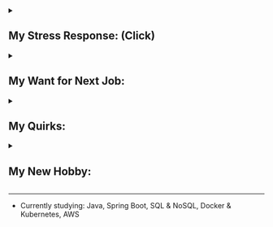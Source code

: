 
<details>
<summary><h2>My Stress Response:  (Click)</h2></summary>

The fawn response was recently added to the better-known fight, flight, & freeze responses. Australia has adopted the 4-F model [(Infographic_1)](https://drive.google.com/file/d/12sHj0vrb2jOfzkrxC2eArEfjoHh4Z-Mo/view?usp=sharing). This response primarily uses active listening to quickly identify wants of others to de-escalate conflicts and feel safe, so a healthy level of fawning behaviors can come in handy when helping others understand one another’s differing views<sup>[[#1]](https://www.jeremydetolly.com/blog/e017#:~:text=Healthy%20characteristics%20can,people%2Dpleasing%20doormat)</sup><sup>[[#2]](https://www.cmcrossroads.com/article/how-deal-overly-agreeable-people#:~:text=we%20discussed%20the,take%20a%20stand)</sup><sup>[[#3]](https://woventraumatherapy.com/blog/the-4-trauma-responses#:~:text=If%20you%20utilize%20the%20fawn%20response%2C%20it%20might%20mean%20that%20one%20of%20your%20relational%20strengths%20is%20conflict%20resolution.%20This%20can%20be%20a%20strength%20and%20it%20can%20also%20be%20important%20to%20advocate%20for%20and%20have%20your%20needs%20met)</sup>. (*Click **[#]** for the source*)

> *There is a fine line between genuine care for others and self-abandonment. One way this can manifest is through a mechanism known as "fawning". Instead of fighting, fleeing, or freezing, a person with the fawn response will be **extra** friendly when feeling uncomfortable or threatened<sup>[[#]](https://www.haileymagee.com/blog/2023/8/21/3-tools-for-fawning#:~:text=Instead%20of%20fighting%2C%20fleeing%2C%20or%20freezing%2C%20a%20person%20with%20the%20fawn%20response%20will%C2%A0please%2C%20accommodate%2C%20or%20be%20extra%20friendly%20when%20feeling%20uncomfortable%20or%20threatened.)</sup>. Fawning is characterized by prioritizing people above all else by doing whatever one can do to diffuse conflict<sup>[[#]](https://www.mindbodygreen.com/articles/fight-flight-freeze-fawn-trauma-responses#:~:text=At%20its%20core,thoroughly%20with%20others)</sup>. The individual consistently prioritizes the needs and desires of others over his own and uses people-pleasing to the degree that he loses his identity entirely by disconnecting from his own emotions, sensations, and needs<sup>[[#]](https://www.psychologytoday.com/us/blog/emotional-sobriety/202303/what-is-the-fawning-trauma-response#:~:text=The%20fawn%20response%20involves%20people%2Dpleasing%20to%20the%20degree%20that%20an%20individual%20disconnects%20from%20their%20own%20emotions%2C%20sensations%2C%20and%20needs)</sup>.*

<h3>Fawning can look like: (Depending on context)</h3>

* Fighting very hard for something, then acting like never wanted it after hearing 'No' to avoid conflict <b>escalation</b><sup>[[#]](https://www.morethanquirky.com.au/fawning-the-danger-of-people-pleasing/#:~:text=As%20fawning%20is,you%20say%20no)</sup>.
* Proactive about addressing conflicts to <b>prevent issues getting bigger</b> to maintain the positive open communication environment. Dislikes unresolved interpersonal conflicts & tension in the air. Feel obligated to fix or help others from their problems<sup>[[#]](https://psych2go.net/6-signs-youre-abandoning-yourself-for-others/#:~:text=people%20who%20struggle%20with%20fawning%20often%20feel%20obligated%20to%20fix%20or%20rescue%20people%20from%20their%20problems%2C%20resulting%20in%20an%20excessive%20amount%20of%20commitments)</sup>.
* At the first sign of conflict <b>escalation</b>, the first instinct is to "appease" or calm the angry person<sup>[[#]](https://www.charliehealth.com/post/is-fawning-a-trauma-response-what-you-need-to-know#:~:text=At%20the%20first%20sign%20of%20conflict%2C%20your%20first%20instinct%20is%20to%20%E2%80%9Cappease%E2%80%9D%20the%20angry%20person)</sup>.
* Overly agreeable. Even taking unjustified & not at fault blames<sup>[[#]](https://www.psychologytoday.com/us/blog/modern-dating/202206/unlearning-blame-taking#:~:text=Blame%2Dtaking%20is,avoid%20further%20conflict)</sup> to calm the situation. Feeling responsible for things that go wrong, and respond in ways to pacify others.<sup>[[#]](https://www.counsellinginperth.com.au/signs-fawning-trauma-response/#:~:text=You%20take%20things%20on%20board%20that%20are%20not%20your%20fault%20to%20calm%20the%20situation%2C%20feeling%20responsible%20for%20things%20that%20go%20wrong%2C%20and%20respond%20in%20ways%20to%20pacify%20others.%20You%20can%20feel%20overly%20apologetic%20to%20avoid%20getting%20in%20trouble.)</sup>. Taking blame or responsibility for the emotional reactions, behaviors, and actions of others<sup>[[#]](https://www.carmeltherapy.com/fawn#:~:text=Taking%20responsibility%20or%20blame%20for%20the%20emotional%20reactions%2C%20behaviors%2C%20and%20actions%20of%20others)</sup>.
* Overly cooperative & no strong opinion. Expressing preferences, but always compromising. Making decisions most often based on others’ preferences to avoid unnecessary conflicts<sup>[[#]](https://www.springsourcecenter.com/the-fawn-response-to-trauma/#:~:text=Appearing%20overly%20cooperative,on%20others%E2%80%99%20preferences)</sup>.
* Primarily involves de-escalating conflicts without asserting power or controlling others' behaviors. Also encompasses de-escalating other people's conflicts, even if not involved personally to feel safe<sup>[[#]](https://www.verywellmind.com/fawning-fear-response-7377238#toc-examples-of-fawning:~:text=Becoming%20involved%20in%20conflict%20in%20an%20attempt%20to%20de%2Descalate%2C%20even%20if%20you%20are%20not%20involved%20in%20the%20situation)</sup>.
* Respond to criticism with praise, admiration, or apology<sup>[[#]](https://www.morethanquirky.com.au/fawning-the-danger-of-people-pleasing/#:~:text=Respond%20to%20criticism%20with%20apology%2C%20praise%2C%20or%20admiration)</sup>.
* Hard to stand up for myself, but easily stand up for others<sup>[[#]](https://www.wikihow.life/Fawn-Response#:~:text=You%20find%20it,making%20it%20right)</sup>.
* Smiling or using humor in a conflict while discussing uncomfortable or painful topic<sup>[[#]](https://www.choosingtherapy.com/fawning/#:~:text=Smiling%20or%20laughing%20while%20discussing%20a%20painful%20experience)</sup>.
* Panic-fulled apology or friendliness to avoid conflict **escalation**. [(Infographic_2)](/resources/infographics/FawnStuck.jpg)
* Unhealthy level of tolerance or justification of others' behaviors just to keep the peace<sup>[[#]](https://www.counsellinginperth.com.au/signs-fawning-trauma-response/#:~:text=You%20can%20put%20up%20with%20behaviour%20you%20do%20not%20like%2C%20just%20to%20keep%20the%20peace%2C%20causing%20you%20to%20tolerate%20the%20things%20you%20don%E2%80%99t%20want)</sup>
* Constantly doing things at the expense of your own mental and physical health. For example, your “friend” wants you to organize her party. You don’t want to do it. You have a cold and are feeling down. But, you still go out of your way to arrange the party<sup>[[#]](https://www.londontraumatherapy.com/what-is-a-fawning-trauma-response/#:~:text=Constantly%20doing%20things%20at%20the%20expense%20of%20your%20own%20mental%20and%20physical%20health.%C2%A0For%20example%2C%20your%20%E2%80%9Cfriend%E2%80%9D%20wants%20you%20to%20organize%20her%20party.%20You%20don%E2%80%99t%20want%20to%20do%20it.%20You%20have%20a%20cold%20and%20are%20feeling%20down.%20But%2C%20you%20still%20go%20out%20of%20your%20way%20to%20arrange%20the%20party)</sup>.

<h3>Fawning characteristics:</h3>

> “Fawn types seek safety by merging with the wishes, needs, and demands of others."<br>
> <i>Pete Walker, Psychotherapist</i>

* Fawning requires becoming hyper-attuned to others' needs and expectations<sup>[[#]](https://wellinmindtherapy.co.uk/blog/f/beyond-people-pleasing-understanding-the-fawn-trauma-response#:~:text=When%20faced%20with%20unpredictable%20or%20dangerous%20environments%2C%20individuals%20adapt%20by%20becoming%20hyper%2Dattuned%20to%20others%27%20needs%20and%20expectations.)</sup>. It heavily relies on adaptability and emotional intelligence to act as a social chameleon by behaving in a way to fit in or saying what others want to hear<sup>[[#]](https://drannakress.com/fawn-trauma-response/#:~:text=2.%20You%E2%80%99re%20a,solutions%20to%20problems.)</sup>. The autonomic nervous system hijacks to abandon inner feelings & wants to change behaviors to **avoid further conflict escalation**<sup>[[#]](https://www.monakirstein.com/fawn-response/#:~:text=Picture%20a%20scenario,at%20all%20costs)</sup>. It is rooted from unconscious belief that mirroring perceived expectations of others will satisfy others and minimize their aggression.

* It is doing just about anything to 'keep the peace', even if that means abandoning self-identity by denying one's own instincts, feelings, and wants<sup>[[#]](https://www.pacesconnection.com/blog/the-trauma-response-of-fawning-aka-people-pleasing-part-one#:~:text=As%20someone%20with,most%20basic%20level)</sup>. In other words, it is about always prioritizing the safety of the environment and harmony of interpersonal relationships over one's well-being, resolving conflicts at the cost of inner self, feeling need to be extremely cautious to not cause any trouble, and holding oneself accountable when causing inconvenience to others.

* This trait might sound like a passive personality for suppressing own wants, but it is not defined by passivity. It is about going out of one's way to actively make connections with others by prioritizing their wants and putting others first<sup>[[#]](https://newdirectionspgh.com/counseling-blog/what-is-a-fawn-response/#:~:text=People%20exhibiting%20the%20fawn%20trauma%20response%20often%20go%20out%20of%20their%20way%20to%20please%20others%2C%20instinctively%20prioritizing%20others%E2%80%99%20needs%20over%20their%20own)</sup>. Fawning behaviors can look very active especially when helping others<sup>[[#]](https://www.psychologytoday.com/us/blog/romance-redux/201809/9-things-everyone-should-understand-about-echoists#:~:text=Echoists%20aren%E2%80%99t%20defined,ability%20to%20share)</sup> or encouraging others to open up and share their struggles<sup>[[#]](https://www.healthline.com/health/mental-health/echoism#potential-causes:~:text=This%20trait%20is,seen%20with%20codependency)</sup>. Just like the fight response mechanism which expresses a stress in a violent or passive aggressive manner, the fawn response can expresse a stress or fear in extra prosocial or socially engaging behaviors<sup>[[#]](https://www.londontraumatherapy.com/what-is-a-fawning-trauma-response/#:~:text=Recognizing%20when%20someone%20is%20fawning%20can%20be%20difficult%20because%20the%20person%20will%20often%20be%20socially%20engaged.%20Instead%20of%20expressing%20the%20common%20survival%20responses%20like%20being%20aloof%2C%20crying%2C%20shouting%2C%20or%20being%20angry%2C%20a%20person%20might%20be%20smiling%2C%20talking%2C%20and%20laughing%20with%20others)</sup>, so it is easy for others to think the fawn fear response as just being helpful or considerate<sup>[[#]](https://www.verywellmind.com/fawning-fear-response-7377238#:~:text=It%20can%20be%20difficult%20to%20address%20fawning%20responses%20because%20many%20nervous%20systems%20find%20them%20helpful.%20For%20example%2C%20a%20child%20who%20is%20fawning%20in%20school%20is%20often%20labeled%20as%20%E2%80%9Chelpful%2C%E2%80%9D%20%E2%80%9Cconsiderate%2C%E2%80%9D%20or%20%E2%80%9Ca%20delight%20to%20have%20in%20class.%E2%80%9D%20Teachers%20might%20not%20even%20realize%20they%20are%20reinforcing%20a%20fear%20response)</sup>.

* After attempting the fight, flight, & freeze responses, a child may develop the fawn response in an attempt to bring some normalcy and stability to an unsafe violent environment with high interpersonal conflicts<sup>[[#]](https://www.choosingtherapy.com/fawning/#:~:text=Fawning%20typically%20develops%20as%20a%20response,some%20normalcy%20in%20a%20violent%20environment)</sup>. Unfortunately, the conflict de-escalation skills that were used to handle and tolerate the high conflict environment also make the child to become a narcissist magnet<sup>[[#]](https://www.mindbodygreen.com/articles/the-fight-flight-freeze-fawn-trauma-responses#:~:text=The%20problem%20with%20fawning%20is%20that%20we%27re%20cast%20into%20the%20role%20of%20Echo%E2%80%94the%20nymph%20in%20Greek%20mythology%E2%80%94and%20she%20inevitably%20attracts%20Narcissus.%20As%20an%20echoist%2C%20you%27re%20delicious%20bait%20for%20toxic%20personality%20types)</sup> and attract highly narcissistic people repeatedly<sup>[[#]](https://www.psychologytoday.com/intl/blog/understanding-ptsd/202208/does-childhood-trauma-make-us-attract-narcissists#:~:text=Sadly%2C%20because%20they%20were%20primed%20in%20childhood%20to%20become%20people%2Dpleasers%20or%20to%20fawn%20their%20way%20through%20life%2C%20many%20adults%20who%20have%20experienced%20profound%20childhood%20trauma%20are%20at%20an%20increased%20risk%20for%20attracting%20narcissistic%20partners%20who%20negatively%20reinforce%20their%20childhood%20pain)</sup>, which again reinforces the fawn response.

*Learn more about my personality by reading about common behaviors of the [fawn response](https://definingwellness.com/resources/fawn-trauma/#:~:text=%E2%80%A2%C2%A0Self%2Dabandonment%3A%20The%20victim,compliant%20to%20avoid%20conflict) (also known as [echoism](https://www.healthline.com/health/mental-health/echoism#signs:~:text=high%20levels%20of,have%20high%20empathy)) as I find 90% of the behaviors you can read online resonate with me.*

**My history of:**

* [Receiving feedback](https://gist.github.com/hanjustin/49592b8a77eea475ff1b2bba09dbd124#file-criticisms-reaction-history-md)
* [Giving feedback](https://gist.github.com/hanjustin/46476b1ea1fd16158c2df50b28b98802#file-giving-feedback-to-others-md)

</details>

<details>
<summary><h2>My Want for Next Job:</h2></summary>

> Although fawning behaviors are generally socially rewarded for making others feel at ease<sup>[[#]](https://www.nicabm.com/program/please-appease/#:~:text=a%20pattern%20of,it%20gets%20rewarded)</sup>, if you struggle with the fawn response, it is important to work on developing assertiveness skills to prioritize your own needs for healthier & more balanced connections with others<sup>[[#]](https://www.sabinorecovery.com/what-is-fawn-trauma-response/#:~:text=If%20you%20struggle%20with%20the%20fawn%20response%2C%20it%20is%20important%20to%20work%20on%20developing%20assertiveness%20skills%20and%20learning%20to%20prioritize%20your%20own%20needs%20while%20still%20maintaining%20healthy%20connections%20with%20others)</sup>. Practice being disagreeable<sup>[[#]](https://www.wellandgood.com/what-is-echoism/#:~:text=Practice%20being%20disagreeable,for%20and%20regarded.%E2%80%9D)</sup> and building healthy relationships<sup>[[#]](https://psychcentral.com/health/fawn-response#:~:text=Build%20healthy%20relationships,such%20as%20PTSD)</sup>

I want to join a team with a strong engineering culture where team members value self-accountability & growth-mindset to see an error as a learning opportunity to exercise self-retrospection, practice root cause analysis skills, or improve the engineering process for future prevention.

Self-advocacy is my Achilles' heel as I struggle to assert my boundaries firmly and stand up for myself<sup>[[#]](https://www.haileymagee.com/blog/2023/8/21/3-tools-for-fawning#:~:text=Someone%20acts%20inappropriately,in%20the%20moment)</sup>. I don't stay quiet though as I like having discussions to resolve conflicts since I see conflicts as challenging puzzles to solve, but I struggle to stand my ground after stating my preferences. As healthy interpersonal conflicts and challenges are crucial to unlearn fawning behaviors<sup>[[#1]](https://www.betterup.com/blog/fawn-response#:~:text=Fixing%20a%20fawn,from%20fawn%20response)</sup><sup>[[#2]](https://innerbalanceaz.com/blog/what-is-the-fawning-trauma-response#:~:text=Set%20boundaries%E2%80%94Setting,or%20delegating%20tasks)</sup>, I want to leverage the collaborative environment as my psychological safe space where I can practice disagreeing, sticking to my preferences, advocating my wants, and setting my boundaries assertively. I have to practice prioritizing myself as I learned my physical health issues are from my internal stress caused by me constantly prioritizing others' wants over my own *([Somatization](https://www.choosingtherapy.com/somatization/#:~:text=Somatization%20is%20when%20emotional%20pain%20or%20psychological%20distress%20manifests%20in%20the%20body%20as%20physical%20pain%20or%20symptoms): emotional distress manifests in the body as physical symptoms)*.
</details>

<details>
<summary><h2>My Quirks:</h2></summary>

> Fawners' biggest fears are burdening others and being the center of attention.<sup>[[#1]](https://www.perpetuaneo.com/echoism/#:~:text=central%20to%20being%20an%20echoist%20is%20a%20fear%20of%20seeming%20narcissistic.%20They%20fear%20being%20the%20center%20of%20attention%20or%20a%20burden%20to%20others)</sup><sup>[[#2]](https://www.huffpost.com/entry/are-you-an-echoist-without-even-realizing_l_64514a58e4b0a36ba6c3dc86#:~:text=CRAIG%20MALKIN%2C%20PH.D.%2C%20LECTURER%20AT%20HARVARD%20MEDICAL%20SCHOOL%20AND%20AUTHOR%20OF%20%E2%80%9CRETHINKING%20NARCISSISM)</sup>. Just as narcissists seek attention, recognition, and validation from others, fawners try to stay away from the spotlight as much as possible<sup>[[#1]](https://www.wellandgood.com/what-is-echoism/#:~:text=You%20prefer%20being,others%2C%E2%80%9D%20she%20says)</sup><sup>[[#2]](https://www.learning-mind.com/what-is-echoism-signs/#:~:text=Just%20as%20narcissists%20strive%20for%20the%20spotlight%20and%20all%20the%20attention%2C%20the%20echoist%20tries%20to%20stay%20away%20from%20the%20spotlight%20as%20much%20as%20possible.)</sup><sup>[[#3]](https://mentalhealthpeak.com/understanding-echoism-opposite-of-narcissist/#:~:text=Echoism%2C%20a%20term%20gaining%20recognition%20in%20psychology%2C%20describes%20people%20who%20often%20put%20others%27%20needs%20above%20their%20own%20to%20the%20point%20of%20self%2Dneglect.%20Unlike%20narcissists%2C%20who%20crave%20attention%20and%20admiration%2C%20echoists%20shy%20away%20from%20praise%2C%20often%20feeling%20uncomfortable%20with%20the%20spotlight%20on%20themselves)</sup><sup>[[#4]](https://unabashedemotions.com/what-is-echoism/#:~:text=Echoists%20often%20feel%20uneasy%20when%20placed%20in%20situations%20where%20they%20become%20the%20focus%20of%20attention.%20Whether%20it%E2%80%99s%20a%20celebration%20or%20acknowledgment%2C%20being%20in%20the%20spotlight%20triggers%20discomfort%20and%20anxiety)</sup>. They fear being treated special, so they tend to live in the shadow by holding the spotlight to help others shine<sup>[[#]](https://theawarenesscentre.com/echoist/#:~:text=A%20fear%20of%20being%20special%2C%20or%20of%20standing%20out%20in%20any%20way%20(so%2C%20the%20opposite%20of%20narcissism).%20If%20the%20narcissist%20is%20in%20the%20spotlight%2C%20then%20you%E2%80%99re%20in%20the%20shadow%2C%20or%20holding%20the%20spotlight%20so%20it%20shines%20more%20brightly%20on%20the%20narcissist)</sup>.

I have **VERY SEVERE** interview anxiety to the point where I have interview-only awkward behaviors. Based on my past interviews, I need an icebreaker for interviews. Probably the highest chance for my normal vibe to show up in the interview will be for us to start with your 1 minute introduction. The more I get to know you, the less my anxiety seems to get.

I have mastered [the gray rock method](https://bayareacbtcenter.com/gray-rock-method/) to stay calm to diffuse conflicts even when getting yelled in my face<sup>[[#]](https://www.counselling-directory.org.uk/articles/echoism-the-silent-condition-in-narcissistic-relationships#:~:text=experiencing%20some%20pleasure%2C%20comfort%2C%20or%20familiarity%20in%20suffering%20at%20the%20hands%20of%20a%20narcissist)</sup>, but I can't control my interview behaviors as my interview anxiety is totally out of my control. I claim I'm not showing the best version of myself in interviews but rather showing the worst version of myself. I think the nature of interviews causes some quirky characteristics of the fawn response to come out, notably:

- Acting differently or strangely to distant strangers I'm not yet emotionally invested in<sup>[[#]](https://thehealingnest.co.uk/blog/the-fawn-trauma-response-are-you-a-people-pleaser/#:~:text=had%20no%20way%20of%20controlling%20my%20own%20emotions%20or%20even%20understanding%20them%2C%20so%20would%20over%2Dshare%2C%20often%20to%20complete%20strangers.%20This%20trait%20inevitably%20either%20pushed%20people%20away)</sup>. I behave very differently depending on whether I'm interacting with strangers or people I know. My people pleasing mode gets turned on around people I know. I don't have a problem saying 'No' to strangers, but the more I know someone, the harder for me to say 'No'.<br>
When the relationship isn’t critical or doesn't invovle people of importance in my life<sup>[[#]](https://www.therapyden.com/blog/posted-on-people-pleasing-is-a-trauma-response-yup#:~:text=Oversharing%20or%20over%2Dexplaining%20when%20the%20relationship%20isn%E2%80%99t%20critical%20(acquaintances%2C%20strangers))</sup>, I may show very unusual reactions<sup>[[#]](https://southtampacounselor.com/blog/2021/2/5/understanding-fight-flight-freeze-and-the-fawn-trauma-response#:~:text=You%20may%20experience%20unusual%20emotional%20responses%20when%20issues%20do%20not%20involve%20people%20of%20importance%20in%20your%20life)</sup>. Luckily, as far as I can tell, such unusual reactions have only happened in interview settings (maybe interview anxiety is pushing to me to my limit).

- Fear of the (real or imagined) spotlight<sup>[[#]](https://www.perpetuaneo.com/echoism/#:~:text=Echoists%20assiduously%20avoid%20any%20(real%20or%20imagined)%20spotlight)</sup>. Fear of seeming narcissistic in any way<sup>[[#]](https://www.psychologytoday.com/us/blog/romance-redux/201809/9-things-everyone-should-understand-about-echoists#:~:text=fear%20of%20seeming%20narcissistic%20in%20any%20way)</sup>.

- Fear of self advocacy. Fear of asserting my wants to take up space.

- Fear of praise<sup>[[#]](https://unabashedemotions.com/what-is-echoism/#:~:text=struggle%20to%20accept%20compliments%20gracefully%2C%20often%20deflecting%20or%20downplaying%20praise.%20This%20behavior%20reflects%20a%20deeper%20discomfort%20with%20acknowledging%20and%20internalizing%20positive%20feedback%2C%20as%20it%20may%20contradict%20their%20self%2Dperception)</sup>. Struggle to accept compliments gracefully, often deflecting or downplaying praise. For example,
   - Responding to compliments with self-deprecating remarks or humor.
   - Feeling awkward or uneasy when receiving positive feedback.
   - Minimizing personal achievements and attributing success to external factors.

- Fear of attention. A fear of standing out in a group and drawing attention to oneself.<br> i.e. Publicly acknowledging professional accomplishments or public speaking.<br>
**BUT** comfortable with attention while I'm helping others<sup>[[#]](https://www.perpetuaneo.com/echoism/#:~:text=While%20being%20noticed%20is%20OK%2C%20it%E2%80%99s%20only%20within%20the%20context%20of%20what%20they%20are%20doing%20for%20others.%20Focusing%20on%20others%E2%80%99%20problems%20makes%20them%20more%20likable%20and%20lovable.%20It%E2%80%99s%20an%20unconscious%20strategy%20to%20prevent%20rejection%20while%20distracting%20oneself%20from%20one%E2%80%99s%20own%20demands%20and%20worries)</sup>. Actively reject attention to provide attention to others<sup>[[#]](https://www.healthline.com/health/mental-health/echoism#:~:text=people%20who%20tend,the%20spotlight%20themselves)</sup>. It's an unconscious strategy to distract oneself from one's own desires and worries. Much comfortable helping others behind the scenes<sup>[[#]](https://theawarenesscentre.com/echoist/#:~:text=If%20the%20narcissist,your%20own%20needs.)</sup>, serving rather than being served<sup>[[#]](https://theawarenesscentre.com/echoist/#:~:text=Someone%20who%20shuns%20the%20limelight%20and%20far%20prefers%20staying%20in%20the%20shadows%2C%20serving%20rather%20than%20being%20served%3F%20The%20opposite%20polarity%20to%20narcissism%20has%20been%20described%20as%20echoism.%20But%20how%20easy%20is%20it%20to%20spot%20an%20echoist%3F%20Probably%20not%20easy%2C%20if%20they%E2%80%99re%20doing%20their%20best%20to%20avoid%20the%20limelight)</sup>. Get satisfaction and derive sense of self from meeting the needs of people around. Although fawners have convinced themselves that they are doing what they need to by taking care of, or serving others, they are really denying themselves the happiness that a healthy, well-balanced individual should enjoy<sup>[[#]](https://psychcentral.com/blog/you-arent-a-narcissist-but-could-you-be-an-echoist#3:~:text=Although%20an%20echoist%20may%20think%20they%20are%20doing%20what%20they%20need%20to%20by%20taking%20care%20of%2C%20or%20serving%20others%2C%20they%20are%20really%20denying%20themselves%20the%20happiness%20that%20a%20healthy%2C%20well%2Dbalanced%20individual%20should%20enjoy)</sup>. Even when I procrastinate or get stressed, I look for things to help others. I have to be mindful of my continuous cycle of putting others first while ignoring my desires as it can potentially result in a burnout.

- The objective of gray rocking is to make someone lose interest in you by not showing emotional reaction and not disclosing anything<sup>[[#]](https://www.psychologytoday.com/us/blog/toxic-relationships/201911/the-price-and-payoff-gray-rock-strategy#:~:text=objective%20is%20to%20make%20someone%20lose%20interest%20in%20you.%20You%20don%E2%80%99t%20feed%20their%20needs%20for%20drama%20or%20attention.%20You%20don%E2%80%99t%20show%20emotion%2C%20say%20anything%20interesting%2C%20or%20disclose%20any%20personal%20information.%20Nor%20do%20you%20ask%20questions%20or%20participate%20in%20conversations%2C%20except%20for%20brief%20factual%20replies)</sup>. Most characteristics of echoism, fawning, and gray rocking are about not being the main character, but the nature of interview is being the center of attention.

**Other quirks:**

* Fear of burdening others. This fear affects ALL of my actions. This is most noticeable on how easily I ask for help. My actions greatly change whether the help I need is for my own problem or not.
    * For problems involving others or my team, the fear pushes me to ask for help very easily as I will be creating burdens to others for not asking help in a timely manner. I even spend extra time to make my request for help as concise and easily understandable as possible because I don't want to waste anyone's time more than needed as I fear of burdening others.
    * For my own personal problem that doesn't affect anyone else, I have a very hard time asking for help as I fear of burdening others. From this fear, ironically, fawners often end up worrying that they will appear selfish and narcissistic<sup>[[#]](https://issuu.com/happiful/docs/happiful_march_2020/s/10365534#:~:text=will%20grow%20up%20believing%20life%20is%20easier%20when%20they%20take%20up%20as%20little%20space%20as%20possible%20in%20a%20relationship%2C%20and%20will%20rarely%20share%20their%20problems%20because%20they%20fear%20burdening%20others.%20Ironically%2C%20they%20often%20worry%20that%20they%20will%20appear%20selfish%20and%20narcissistic)</sup>. This is something I need to work on.

> Fawners have convinced themselves that no one wants to hear about their problems or be with someone needy<sup>[[#]](https://www.verywellmind.com/understanding-echoism-7566908#toc-how-echoism-impacts-relationships:~:text=Echoism%20is%20a%20traumatic,they%20can%20be%20loved)</sup>. They would rather hop into a freezing lake than disagree<sup>[[#]](https://www.wellandgood.com/what-is-echoism/#:~:text=you%E2%80%99d%20rather%20hop%20into%20a%20freezing%20lake%20than%20disagree%20with%20a%20coworker.%20Or%2C%20you%20hate%20being%20the%20center%20of%20attention%20(others%20singing%2C%20%E2%80%9CHappy%20Birthday%E2%80%9D%20to%20you%20is%20a%20nightmare)%20or%20want%20to%20be%20perceived%20as%20the%20%E2%80%9Ceasygoing%E2%80%9D%20friend%20who%20doesn%E2%80%99t%20have%20needs)</sup> or cut off their own hand than cause someone else a burden or discomfort<sup>[[#]](https://www.yourtango.com/self/other-opposite-narcissism-echoism#:~:text=would%20rather%20cut%20off%20their%20own%20hand%20than%20cause%20someone%20else%20pain%20and%20suffering)</sup>.

</details>

<details>
<summary><h2>My New Hobby:</h2></summary>

* Watch videos about how psychologists interpret & resolve interpersonal conflicts.
* Workout everyday at ${\textbf{\color{purple} Planet Fitness }}$. 💪 <br>
Haven't exercised my whole life, so in my rehab stage. 😛<br>
Fitness coach said: "You are weaker than a 1st grader or someone in his 80s. I've helped many people with weak bodies, but I have not seen a body like this before. It's a miracle how you are still functioning."

<div>
    <img src="/resources/img/Aug_2023.PNG" width="130">
    <img src="/resources/img/Oct_2023.PNG" width="130">
    <img src="/resources/img/Dec_2023.PNG" width="130">
    <img src="/resources/img/Feb_2024.PNG" width="130">
</div>

</details>

---

* Currently studying: Java, Spring Boot, SQL & NoSQL, Docker & Kubernetes, AWS

<!--
- 👯 I’m looking to collaborate on ...
- 🤔 I’m looking for help with ...
- 💬 Ask me about ...
- 📫 How to reach me: ...
- 😄 Pronouns: ...
- ⚡ Fun fact: ...
-->

